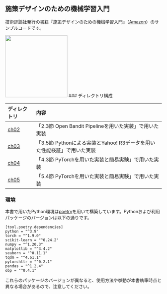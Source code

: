 ## 施策デザインのための機械学習入門

技術評論社発行の書籍『施策デザインのための機械学習入門』（[Amazon](https://www.amazon.co.jp/dp/4297122243/)）のサンプルコードです。

<img src="misc/cover.jpeg" width="200">
### ディレクトリ構成

|ディレクトリ| 内容 |
|:----|:-------|
| [ch02](ch02/) |「2.3節 Open Bandit Pipelineを用いた実装」で用いた実装 |
| [ch03](ch03/) |「3.5節 Pythonによる実装とYahoo! R3データを用いた性能検証」で用いた実装 |
| [ch04](ch04/) |「4.3節 PyTorchを用いた実装と簡易実験」で用いた実装 |
| [ch05](ch05/) |「5.4節 PyTorchを用いた実装と簡易実験」で用いた実装 |


### 環境
本書で用いたPython環境は[poetry](https://python-poetry.org/docs/)を用いて構築しています。Pythonおよび利用パッケージのバージョンは以下の通りです。

```
[tool.poetry.dependencies]
python = "^3.9"
torch = "^1.9.0"
scikit-learn = "^0.24.2"
numpy = "^1.20.3"
matplotlib = "^3.4.2"
seaborn = "^0.11.1"
tqdm = "^4.61.1"
pytorchltr = "^0.2.1"
pandas = "^1.2.4"
obp = "^0.4.1"
```

これらのパッケージのバージョンが異なると、使用方法や挙動が本書執筆時点と異なる場合があるので、注意してください。
